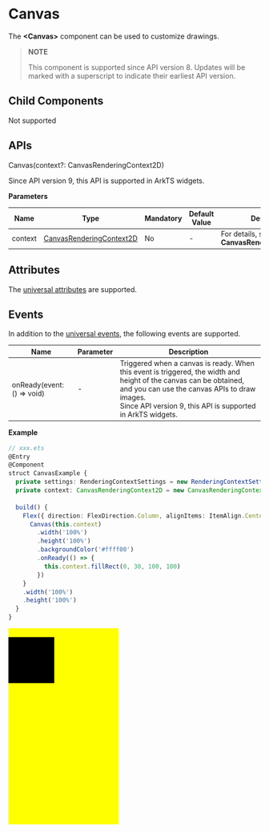 #  Canvas

The **\<Canvas>** component can be used to customize drawings.

> **NOTE**
> 
>  This component is supported since API version 8. Updates will be marked with a superscript to indicate their earliest API version.

## Child Components

Not supported

## APIs

Canvas(context?: CanvasRenderingContext2D)

Since API version 9, this API is supported in ArkTS widgets.

**Parameters**

| Name    | Type                                    | Mandatory  | Default Value | Description                        |
| ------- | ---------------------------------------- | ---- | ---- | ---------------------------- |
| context | [CanvasRenderingContext2D](ts-canvasrenderingcontext2d.md) | No   | -    | For details, see **CanvasRenderingContext2D**.|

## Attributes

The [universal attributes](ts-universal-attributes-size.md) are supported.

## Events

In addition to the [universal events](ts-universal-events-click.md), the following events are supported.

| Name                           | Parameter  | Description                  |
| ----------------------------- | ---- | -------------------- |
| onReady(event: () => void) | -   | Triggered when a canvas is ready. When this event is triggered, the width and height of the canvas can be obtained, and you can use the canvas APIs to draw images.<br>Since API version 9, this API is supported in ArkTS widgets.|


**Example**

```ts
// xxx.ets
@Entry
@Component
struct CanvasExample {
  private settings: RenderingContextSettings = new RenderingContextSettings(true)
  private context: CanvasRenderingContext2D = new CanvasRenderingContext2D(this.settings)

  build() {
    Flex({ direction: FlexDirection.Column, alignItems: ItemAlign.Center, justifyContent: FlexAlign.Center }) {
      Canvas(this.context)
        .width('100%')
        .height('100%')
        .backgroundColor('#ffff00')
        .onReady(() => {
          this.context.fillRect(0, 30, 100, 100)
        })
    }
    .width('100%')
    .height('100%')
  }
}
```
  ![en-us_image_0000001194032666](figures/en-us_image_0000001194032666.png)
